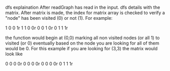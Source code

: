dfs explaination 
After readGraph has read in the input. dfs details with the matrix. 
After matrix is made, the index for matrix array is checked to verify a "node" has been visited (0) or not (1). 
For example:

1 0 0 1r 1 1 0 0r 0 0 1 0r 0 1 1 1r

the function would begin at (0,0) marking all non visited nodes (or all 1) to visited (or 0)
eventually based on the node you are looking for all of them would be 0. For this example if you are looking for 
(3,3) the matrix would look like 

0 0 0 0r
0 0 0 0r
0 0 0 0r
0 1 1 1r

